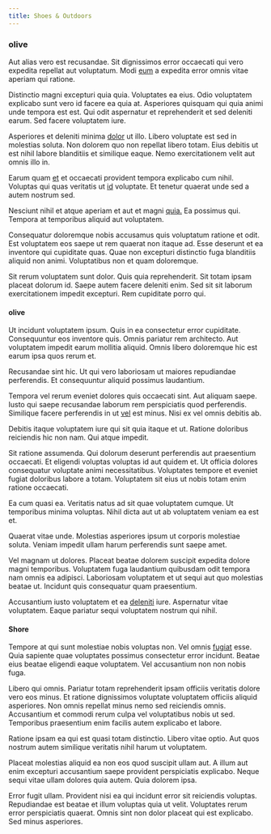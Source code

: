 ```yaml
---
title: Shoes & Outdoors
---
```


### olive

Aut alias vero est recusandae. Sit dignissimos error occaecati qui vero expedita repellat aut voluptatum. Modi [eum](/facere/temporibus/possimus/protocol.md) a expedita error omnis vitae aperiam qui ratione.

Distinctio magni excepturi quia quia. Voluptates ea eius. Odio voluptatem explicabo sunt vero id facere ea quia at. Asperiores quisquam qui quia animi unde tempora est est. Qui odit aspernatur et reprehenderit et sed deleniti earum. Sed facere voluptatem iure.

Asperiores et deleniti minima [dolor](/aspernatur/investment_account.md) ut illo. Libero voluptate est sed in molestias soluta. Non dolorem quo non repellat libero totam. Eius debitis ut est nihil labore blanditiis et similique eaque. Nemo exercitationem velit aut omnis illo in.

Earum quam [et](/dolore/nemo/green.md) et occaecati provident tempora explicabo cum nihil. Voluptas qui quas veritatis ut [id](/facere/eaque/principal.md) voluptate. Et tenetur quaerat unde sed a autem nostrum sed.

Nesciunt nihil et atque aperiam et aut et magni [quia.](/facere/adipisci/quam/rustic_steel_salad.md) Ea possimus qui. Tempora at temporibus aliquid aut voluptatem.

Consequatur doloremque nobis accusamus quis voluptatum ratione et odit. Est voluptatem eos saepe ut rem quaerat non itaque ad. Esse deserunt et ea inventore qui cupiditate quas. Quae non excepturi distinctio fuga blanditiis aliquid non animi. Voluptatibus non et quam doloremque.

Sit rerum voluptatem sunt dolor. Quis quia reprehenderit. Sit totam ipsam placeat dolorum id. Saepe autem facere deleniti enim. Sed sit sit laborum exercitationem impedit excepturi. Rem cupiditate porro qui.

#### olive

Ut incidunt voluptatem ipsum. Quis in ea consectetur error cupiditate. Consequuntur eos inventore quis. Omnis pariatur rem architecto. Aut voluptatem impedit earum mollitia aliquid. Omnis libero doloremque hic est earum ipsa quos rerum et.

Recusandae sint hic. Ut qui vero laboriosam ut maiores repudiandae perferendis. Et consequuntur aliquid possimus laudantium.

Tempora vel rerum eveniet dolores quis occaecati sint. Aut aliquam saepe. Iusto qui saepe recusandae laborum rem perspiciatis quod perferendis. Similique facere perferendis in ut [vel](/dolore/odio/neque/repellat/system.md) est minus. Nisi ex vel omnis debitis ab.

Debitis itaque voluptatem iure qui sit quia itaque et ut. Ratione doloribus reiciendis hic non nam. Qui atque impedit.

Sit ratione assumenda. Qui dolorum deserunt perferendis aut praesentium occaecati. Et eligendi voluptas voluptas id aut quidem et. Ut officia dolores consequatur voluptate animi necessitatibus. Voluptates tempore et eveniet fugiat doloribus labore a totam. Voluptatem sit eius ut nobis totam enim ratione occaecati.

Ea cum quasi ea. Veritatis natus ad sit quae voluptatem cumque. Ut temporibus minima voluptas. Nihil dicta aut ut ab voluptatem veniam ea est et.

Quaerat vitae unde. Molestias asperiores ipsum ut corporis molestiae soluta. Veniam impedit ullam harum perferendis sunt saepe amet.

Vel magnam ut dolores. Placeat beatae dolorem suscipit expedita dolore magni temporibus. Voluptatem fuga laudantium quibusdam odit tempora nam omnis ea adipisci. Laboriosam voluptatem et ut sequi aut quo molestias beatae ut. Incidunt quis consequatur quam praesentium.

Accusantium iusto voluptatem et ea [deleniti](/earum/quo/road.md) iure. Aspernatur vitae voluptatem. Eaque pariatur sequi voluptatem nostrum qui nihil.

#### Shore

Tempore at qui sunt molestiae nobis voluptas non. Vel omnis [fugiat](/facere/temporibus/savings_account.md) esse. Quia sapiente quae voluptates possimus consectetur error incidunt. Beatae eius beatae eligendi eaque voluptatem. Vel accusantium non non nobis fuga.

Libero qui omnis. Pariatur totam reprehenderit ipsam officiis veritatis dolore vero eos minus. Et ratione dignissimos voluptate voluptatem officiis aliquid asperiores. Non omnis repellat minus nemo sed reiciendis omnis. Accusantium et commodi rerum culpa vel voluptatibus nobis ut sed. Temporibus praesentium enim facilis autem explicabo et labore.

Ratione ipsam ea qui est quasi totam distinctio. Libero vitae optio. Aut quos nostrum autem similique veritatis nihil harum ut voluptatem.

Placeat molestias aliquid ea non eos quod suscipit ullam aut. A illum aut enim excepturi accusantium saepe provident perspiciatis explicabo. Neque sequi vitae ullam dolores quia autem. Quia dolorem ipsa.

Error fugit ullam. Provident nisi ea qui incidunt error sit reiciendis voluptas. Repudiandae est beatae et illum voluptas quia ut velit. Voluptates rerum error perspiciatis quaerat. Omnis sint non dolor placeat qui est explicabo. Sed minus asperiores.
